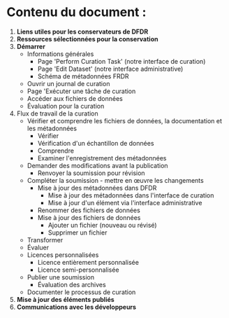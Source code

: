 # Contenu du document :

1. **Liens utiles pour les conservateurs de DFDR**
2. **Ressources sélectionnées pour la conservation**
3. **Démarrer**
   - Informations générales
     - Page 'Perform Curation Task' (notre interface de curation)
     - Page 'Edit Dataset' (notre interface administrative)
     - Schéma de métadonnées FRDR
   - Ouvrir un journal de curation
   - Page 'Exécuter une tâche de curation
   - Accéder aux fichiers de données
   - Évaluation pour la curation
4. Flux de travail de la curation
   - Vérifier et comprendre les fichiers de données, la documentation et les métadonnées
     - Vérifier
     - Vérification d'un échantillon de données
     - Comprendre
     - Examiner l'enregistrement des métadonnées
   - Demander des modifications avant la publication
     - Renvoyer la soumission pour révision
   - Compléter la soumission - mettre en œuvre les changements
     - Mise à jour des métadonnées dans DFDR
       - Mise à jour des métadonnées dans l'interface de curation
       - Mise à jour d'un élément via l'interface administrative
     - Renommer des fichiers de données
     - Mise à jour des fichiers de données
       - Ajouter un fichier (nouveau ou révisé)
       - Supprimer un fichier
   - Transformer
   - Évaluer
   - Licences personnalisées
     - Licence entièrement personnalisée
     - Licence semi-personnalisée
   - Publier une soumission
     - Évaluation des archives
   - Documenter le processus de curation
5. **Mise à jour des éléments publiés**
6. **Communications avec les développeurs**
